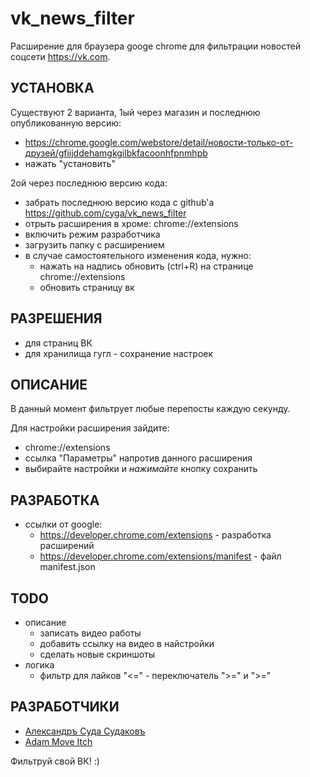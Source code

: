 vk_news_filter
=======

Расширение для браузера googe chrome для фильтрации новостей соцсети https://vk.com.

УСТАНОВКА
---------

Существуют 2 варианта, 1ый через магазин и последнюю опубликованную версию:
* https://chrome.google.com/webstore/detail/новости-только-от-друзей/gfiijddehamgkgilbkfacoonhfpnmhpb
* нажать "установить"

2ой через последнюю версию кода:
* забрать последнюю версию кода с github'а https://github.com/cyga/vk_news_filter
* отрыть расширения в хроме: chrome://extensions
* включить режим разработчика
* загрузить папку с расширением
* в случае самостоятельного изменения кода, нужно:
  * нажать на надпись обновить (ctrl+R) на странице chrome://extensions
  * обновить страницу вк

РАЗРЕШЕНИЯ
----------

* для страниц ВК
* для хранилища гугл - сохранение настроек

ОПИСАНИЕ
--------

В данный момент фильтрует любые перепосты каждую секунду.

Для настройки расширения зайдите:
* chrome://extensions
* ссылка "Параметры" напротив данного расширения
* выбирайте настройки и _нажимайте_ кнопку сохранить

РАЗРАБОТКА
----------

* ссылки от google:
  * https://developer.chrome.com/extensions - разработка расширений
  * https://developer.chrome.com/extensions/manifest - файл manifest.json

TODO
----

* описание
  * записать видео работы
  * добавить ссылку на видео в найстройки
  * сделать новые скриншоты
* логика
  * фильтр для лайков "<=" - переключатель ">=" и ">="

РАЗРАБОТЧИКИ
------------

* [Александръ Суда Судаковъ](https://vk.com/cygakoB)
* [Adam Move Itch](https://vk.com/adam.move.itch)

Фильтруй свой ВК! :)
